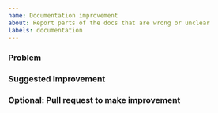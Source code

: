 ```yaml
---
name: Documentation improvement
about: Report parts of the docs that are wrong or unclear
labels: documentation
---
```


### Problem

<!--
If you are referencing an existing piece of documentation or example please provide a link.

* I found [...] to be unclear because [...]
* [...] made me think that [...] when really it should be [...]
* There is no example showing how to do [...]
-->


### Suggested Improvement

<!--
If you have an idea to improve the documentation please suggest it here

* This line should be be changed to say [...]
* Include a paragraph explaining [...]
* Add a figure showing [...]
-->

### Optional: Pull request to make improvement

<!--
If you think the changes are straitforward, the most helpful thing to do is to directly make a pull request with them implemented
The contributing guide (https://github.com/micro-manager/pycro-manager/blob/master/Contributing.md) explains how to do this
-->

